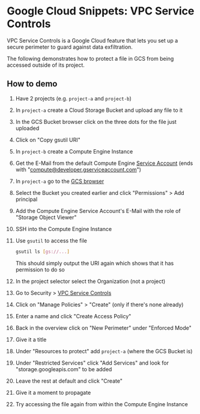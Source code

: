 # Google Cloud Snippets: VPC Service Controls

VPC Service Controls is a Google Cloud feature that lets you set up a secure perimeter to guard against data exfiltration.

The following demonstrates how to protect a file in GCS from being accessed outside of its project.

## How to demo

1. Have 2 projects (e.g. `project-a` and `project-b`)

1. In `project-a` create a Cloud Storage Bucket and upload any file to it

1. In the GCS Bucket browser click on the three dots for the file just uploaded

1. Click on "Copy gsutil URI"

1. In `project-b` create a Compute Engine Instance

1. Get the E-Mail from the default Compute Engine [Service Account](https://console.cloud.google.com/iam-admin/serviceaccounts) (ends with "compute@developer.gserviceaccount.com")

1. In `project-a` go to the [GCS browser](https://console.cloud.google.com/storage/browser)

1. Select the Bucket you created earlier and click "Permissions" > Add principal

1. Add the Compute Engine Service Account's E-Mail with the role of "Storage Object Viewer"

1. SSH into the Compute Engine Instance

1. Use `gsutil` to access the file

    ```bash
    gsutil ls [gs://...]
    ```

    This should simply output the URI again which shows that it has permission to do so

1. In the project selector select the Organization (not a project)

1. Go to Security > [VPC Service Controls](https://console.cloud.google.com/security/service-perimeter)

1. Click on "Manage Policies" > "Create" (only if there's none already)

1. Enter a name and click "Create Access Policy"

1. Back in the overview click on "New Perimeter" under "Enforced Mode"

1. Give it a title

1. Under "Resources to protect" add `project-a` (where the GCS Bucket is)

1. Under "Restricted Services" click "Add Services" and look for "storage.googleapis.com" to be added

1. Leave the rest at default and click "Create"

1. Give it a moment to propagate

1. Try accessing the file again from within the Compute Engine Instance
